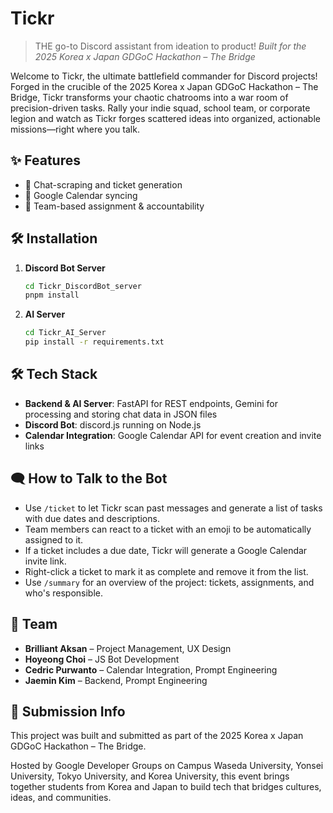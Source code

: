 # Tickr

> THE go-to Discord assistant from ideation to product!
> *Built for the 2025 Korea x Japan GDGoC Hackathon – The Bridge*

Welcome to Tickr, the ultimate battlefield commander for Discord projects! Forged in the crucible of the 2025 Korea x Japan GDGoC Hackathon – The Bridge, Tickr transforms your chaotic chatrooms into a war room of precision-driven tasks. Rally your indie squad, school team, or corporate legion and watch as Tickr forges scattered ideas into organized, actionable missions—right where you talk.

## ✨ Features

* 🔄 Chat-scraping and ticket generation
* 📅 Google Calendar syncing
* 🤝 Team-based assignment & accountability

## 🛠️ Installation

1. **Discord Bot Server**

   ```bash
   cd Tickr_DiscordBot_server
   pnpm install
   ```
2. **AI Server**

   ```bash
   cd Tickr_AI_Server
   pip install -r requirements.txt
   ```

## 🛠️ Tech Stack

* **Backend & AI Server**: FastAPI for REST endpoints, Gemini for processing and storing chat data in JSON files
* **Discord Bot**: discord.js running on Node.js
* **Calendar Integration**: Google Calendar API for event creation and invite links

## 🗨️ How to Talk to the Bot

* Use `/ticket` to let Tickr scan past messages and generate a list of tasks with due dates and descriptions.
* Team members can react to a ticket with an emoji to be automatically assigned to it.
* If a ticket includes a due date, Tickr will generate a Google Calendar invite link.
* Right-click a ticket to mark it as complete and remove it from the list.
* Use `/summary` for an overview of the project: tickets, assignments, and who's responsible.

## 👥 Team

* **Brilliant Aksan** – Project Management, UX Design
* **Hoyeong Choi** – JS Bot Development
* **Cedric Purwanto** – Calendar Integration, Prompt Engineering
* **Jaemin Kim** – Backend, Prompt Engineering

## 🏁 Submission Info

This project was built and submitted as part of the
2025 Korea x Japan GDGoC Hackathon – The Bridge.

Hosted by Google Developer Groups on Campus Waseda University, Yonsei University, Tokyo University, and Korea University, this event brings together students from Korea and Japan to build tech that bridges cultures, ideas, and communities.
